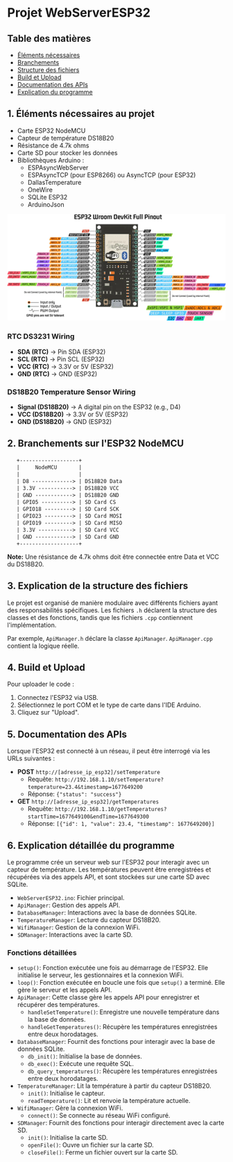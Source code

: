 
# Projet WebServerESP32

## Table des matières

- [Éléments nécessaires](#1-éléments-nécessaires-au-projet)
- [Branchements](#2-branchements-sur-lesp32-nodemcu)
- [Structure des fichiers](#3-explication-de-la-structure-des-fichiers)
- [Build et Upload](#4-build-et-upload)
- [Documentation des APIs](#5-documentation-des-apis)
- [Explication du programme](#6-explication-détaillée-du-programme)

## 1. Éléments nécessaires au projet

- Carte ESP32 NodeMCU
- Capteur de température DS18B20
- Résistance de 4.7k ohms
- Carte SD pour stocker les données
- Bibliothèques Arduino :
  - ESPAsyncWebServer
  - ESPAsyncTCP (pour ESP8266) ou AsyncTCP (pour ESP32)
  - DallasTemperature
  - OneWire
  - SQLite ESP32
  - ArduinoJson

![ESP32 NodeMCU Pinout](ESP32nodemcu-pinout.png)
### RTC DS3231 Wiring
- **SDA (RTC)** -> Pin SDA (ESP32)
- **SCL (RTC)** -> Pin SCL (ESP32)
- **VCC (RTC)** -> 3.3V or 5V (ESP32)
- **GND (RTC)** -> GND (ESP32)

### DS18B20 Temperature Sensor Wiring
- **Signal (DS18B20)** -> A digital pin on the ESP32 (e.g., D4)
- **VCC (DS18B20)** -> 3.3V or 5V (ESP32)
- **GND (DS18B20)** -> GND (ESP32)
## 2. Branchements sur l'ESP32 NodeMCU

```
   +-------------------+
   |     NodeMCU       |
   |                   |
   | D8 -------------> | DS18B20 Data
   | 3.3V -----------> | DS18B20 VCC
   | GND ------------> | DS18B20 GND
   | GPIO5 ----------> | SD Card CS
   | GPIO18 ---------> | SD Card SCK
   | GPIO23 ---------> | SD Card MOSI
   | GPIO19 ---------> | SD Card MISO
   | 3.3V -----------> | SD Card VCC
   | GND ------------> | SD Card GND
   +-------------------+
```

**Note:** Une résistance de 4.7k ohms doit être connectée entre Data et VCC du DS18B20.

## 3. Explication de la structure des fichiers

Le projet est organisé de manière modulaire avec différents fichiers ayant des responsabilités spécifiques. Les fichiers `.h` déclarent la structure des classes et des fonctions, tandis que les fichiers `.cpp` contiennent l'implémentation.

Par exemple, `ApiManager.h` déclare la classe `ApiManager`. `ApiManager.cpp` contient la logique réelle.

## 4. Build et Upload

Pour uploader le code :
1. Connectez l'ESP32 via USB.
2. Sélectionnez le port COM et le type de carte dans l'IDE Arduino.
3. Cliquez sur "Upload".

## 5. Documentation des APIs

Lorsque l'ESP32 est connecté à un réseau, il peut être interrogé via les URLs suivantes :
- **POST** `http://[adresse_ip_esp32]/setTemperature`
  - Requête: `http://192.168.1.10/setTemperature?temperature=23.4&timestamp=1677649200`
  - Réponse: `{"status": "success"}`
- **GET** `http://[adresse_ip_esp32]/getTemperatures`
  - Requête: `http://192.168.1.10/getTemperatures?startTime=1677649100&endTime=1677649300`
  - Réponse: `[{"id": 1, "value": 23.4, "timestamp": 1677649200}]`

## 6. Explication détaillée du programme

Le programme crée un serveur web sur l'ESP32 pour interagir avec un capteur de température. Les températures peuvent être enregistrées et récupérées via des appels API, et sont stockées sur une carte SD avec SQLite.

- `WebServerESP32.ino`: Fichier principal.
- `ApiManager`: Gestion des appels API.
- `DatabaseManager`: Interactions avec la base de données SQLite.
- `TemperatureManager`: Lecture du capteur DS18B20.
- `WifiManager`: Gestion de la connexion WiFi.
- `SDManager`: Interactions avec la carte SD.

### Fonctions détaillées

- `setup()`: Fonction exécutée une fois au démarrage de l'ESP32. Elle initialise le serveur, les gestionnaires et la connexion WiFi.
- `loop()`: Fonction exécutée en boucle une fois que `setup()` a terminé. Elle gère le serveur et les appels API.
- `ApiManager`: Cette classe gère les appels API pour enregistrer et récupérer des températures.
  - `handleSetTemperature()`: Enregistre une nouvelle température dans la base de données.
  - `handleGetTemperatures()`: Récupère les températures enregistrées entre deux horodatages.
- `DatabaseManager`: Fournit des fonctions pour interagir avec la base de données SQLite.
  - `db_init()`: Initialise la base de données.
  - `db_exec()`: Exécute une requête SQL.
  - `db_query_temperatures()`: Récupère les températures enregistrées entre deux horodatages.
- `TemperatureManager`: Lit la température à partir du capteur DS18B20.
  - `init()`: Initialise le capteur.
  - `readTemperature()`: Lit et renvoie la température actuelle.
- `WifiManager`: Gère la connexion WiFi.
  - `connect()`: Se connecte au réseau WiFi configuré.
- `SDManager`: Fournit des fonctions pour interagir directement avec la carte SD.
  - `init()`: Initialise la carte SD.
  - `openFile()`: Ouvre un fichier sur la carte SD.
  - `closeFile()`: Ferme un fichier ouvert sur la carte SD.
